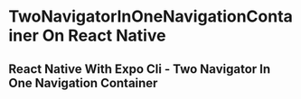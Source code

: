 # TwoNavigatorInOneNavigationContainer On React Native
## React Native With Expo Cli - Two Navigator In One Navigation Container
